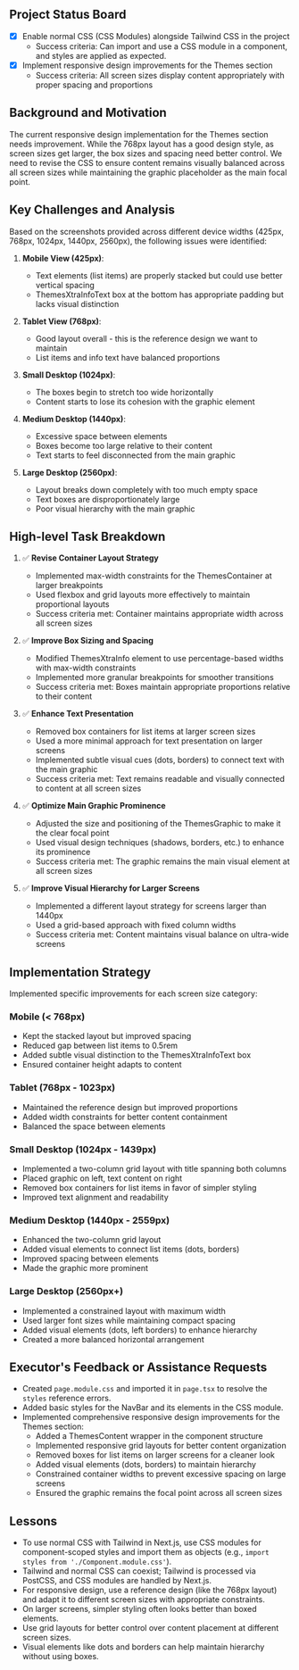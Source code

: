 ## Project Status Board

- [x] Enable normal CSS (CSS Modules) alongside Tailwind CSS in the project
  - Success criteria: Can import and use a CSS module in a component, and styles are applied as expected.
- [x] Implement responsive design improvements for the Themes section
  - Success criteria: All screen sizes display content appropriately with proper spacing and proportions

## Background and Motivation

The current responsive design implementation for the Themes section needs improvement. While the 768px layout has a good design style, as screen sizes get larger, the box sizes and spacing need better control. We need to revise the CSS to ensure content remains visually balanced across all screen sizes while maintaining the graphic placeholder as the main focal point.

## Key Challenges and Analysis

Based on the screenshots provided across different device widths (425px, 768px, 1024px, 1440px, 2560px), the following issues were identified:

1. **Mobile View (425px)**: 
   - Text elements (list items) are properly stacked but could use better vertical spacing
   - ThemesXtraInfoText box at the bottom has appropriate padding but lacks visual distinction

2. **Tablet View (768px)**:
   - Good layout overall - this is the reference design we want to maintain
   - List items and info text have balanced proportions

3. **Small Desktop (1024px)**:
   - The boxes begin to stretch too wide horizontally
   - Content starts to lose its cohesion with the graphic element

4. **Medium Desktop (1440px)**:
   - Excessive space between elements
   - Boxes become too large relative to their content
   - Text starts to feel disconnected from the main graphic

5. **Large Desktop (2560px)**:
   - Layout breaks down completely with too much empty space
   - Text boxes are disproportionately large
   - Poor visual hierarchy with the main graphic

## High-level Task Breakdown

1. ✅ **Revise Container Layout Strategy**
   - Implemented max-width constraints for the ThemesContainer at larger breakpoints
   - Used flexbox and grid layouts more effectively to maintain proportional layouts
   - Success criteria met: Container maintains appropriate width across all screen sizes

2. ✅ **Improve Box Sizing and Spacing**
   - Modified ThemesXtraInfo element to use percentage-based widths with max-width constraints
   - Implemented more granular breakpoints for smoother transitions
   - Success criteria met: Boxes maintain appropriate proportions relative to their content

3. ✅ **Enhance Text Presentation**
   - Removed box containers for list items at larger screen sizes
   - Used a more minimal approach for text presentation on larger screens
   - Implemented subtle visual cues (dots, borders) to connect text with the main graphic
   - Success criteria met: Text remains readable and visually connected to content at all screen sizes

4. ✅ **Optimize Main Graphic Prominence**
   - Adjusted the size and positioning of the ThemesGraphic to make it the clear focal point
   - Used visual design techniques (shadows, borders, etc.) to enhance its prominence
   - Success criteria met: The graphic remains the main visual element at all screen sizes

5. ✅ **Improve Visual Hierarchy for Larger Screens**
   - Implemented a different layout strategy for screens larger than 1440px
   - Used a grid-based approach with fixed column widths
   - Success criteria met: Content maintains visual balance on ultra-wide screens

## Implementation Strategy

Implemented specific improvements for each screen size category:

### Mobile (< 768px)
- Kept the stacked layout but improved spacing
- Reduced gap between list items to 0.5rem
- Added subtle visual distinction to the ThemesXtraInfoText box
- Ensured container height adapts to content

### Tablet (768px - 1023px)
- Maintained the reference design but improved proportions
- Added width constraints for better content containment
- Balanced the space between elements

### Small Desktop (1024px - 1439px)
- Implemented a two-column grid layout with title spanning both columns
- Placed graphic on left, text content on right
- Removed box containers for list items in favor of simpler styling
- Improved text alignment and readability

### Medium Desktop (1440px - 2559px)
- Enhanced the two-column grid layout
- Added visual elements to connect list items (dots, borders)
- Improved spacing between elements
- Made the graphic more prominent

### Large Desktop (2560px+)
- Implemented a constrained layout with maximum width
- Used larger font sizes while maintaining compact spacing
- Added visual elements (dots, left borders) to enhance hierarchy
- Created a more balanced horizontal arrangement

## Executor's Feedback or Assistance Requests

- Created `page.module.css` and imported it in `page.tsx` to resolve the `styles` reference errors.
- Added basic styles for the NavBar and its elements in the CSS module.
- Implemented comprehensive responsive design improvements for the Themes section:
  - Added a ThemesContent wrapper in the component structure
  - Implemented responsive grid layouts for better content organization
  - Removed boxes for list items on larger screens for a cleaner look
  - Added visual elements (dots, borders) to maintain hierarchy
  - Constrained container widths to prevent excessive spacing on large screens
  - Ensured the graphic remains the focal point across all screen sizes

## Lessons
- To use normal CSS with Tailwind in Next.js, use CSS modules for component-scoped styles and import them as objects (e.g., `import styles from './Component.module.css'`).
- Tailwind and normal CSS can coexist; Tailwind is processed via PostCSS, and CSS modules are handled by Next.js. 
- For responsive design, use a reference design (like the 768px layout) and adapt it to different screen sizes with appropriate constraints.
- On larger screens, simpler styling often looks better than boxed elements.
- Use grid layouts for better control over content placement at different screen sizes.
- Visual elements like dots and borders can help maintain hierarchy without using boxes. 